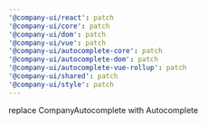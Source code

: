 ```yaml
---
'@company-ui/react': patch
'@company-ui/core': patch
'@company-ui/dom': patch
'@company-ui/vue': patch
'@company-ui/autocomplete-core': patch
'@company-ui/autocomplete-dom': patch
'@company-ui/autocomplete-vue-rollup': patch
'@company-ui/shared': patch
'@company-ui/style': patch
---
```


replace CompanyAutocomplete with Autocomplete
